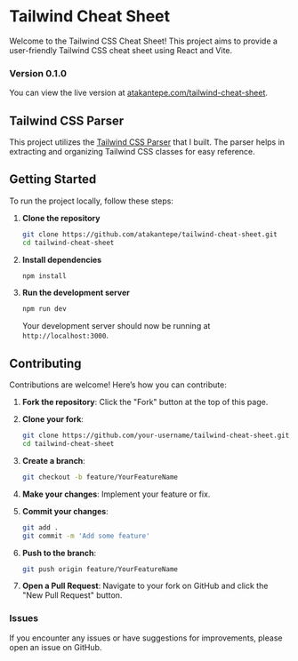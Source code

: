 # Tailwind Cheat Sheet

Welcome to the Tailwind CSS Cheat Sheet! This project aims to provide a user-friendly Tailwind CSS cheat sheet using React and Vite.

### Version 0.1.0

You can view the live version at [atakantepe.com/tailwind-cheat-sheet](https://atakantepe.com/tailwind-cheat-sheet).

## Tailwind CSS Parser

This project utilizes the [Tailwind CSS Parser](https://github.com/atakantepe/tailwindcss-parser) that I built. The parser helps in extracting and organizing Tailwind CSS classes for easy reference.

## Getting Started

To run the project locally, follow these steps:

1. **Clone the repository**
    ```sh
    git clone https://github.com/atakantepe/tailwind-cheat-sheet.git
    cd tailwind-cheat-sheet
    ```

2. **Install dependencies**
    ```sh
    npm install
    ```

3. **Run the development server**
    ```sh
    npm run dev
    ```

    Your development server should now be running at `http://localhost:3000`.

## Contributing

Contributions are welcome! Here’s how you can contribute:

1. **Fork the repository**: Click the "Fork" button at the top of this page.
2. **Clone your fork**: 
    ```sh
    git clone https://github.com/your-username/tailwind-cheat-sheet.git
    cd tailwind-cheat-sheet
    ```

3. **Create a branch**: 
    ```sh
    git checkout -b feature/YourFeatureName
    ```

4. **Make your changes**: Implement your feature or fix.
5. **Commit your changes**: 
    ```sh
    git add .
    git commit -m 'Add some feature'
    ```

6. **Push to the branch**: 
    ```sh
    git push origin feature/YourFeatureName
    ```

7. **Open a Pull Request**: Navigate to your fork on GitHub and click the "New Pull Request" button.

### Issues

If you encounter any issues or have suggestions for improvements, please open an issue on GitHub.
